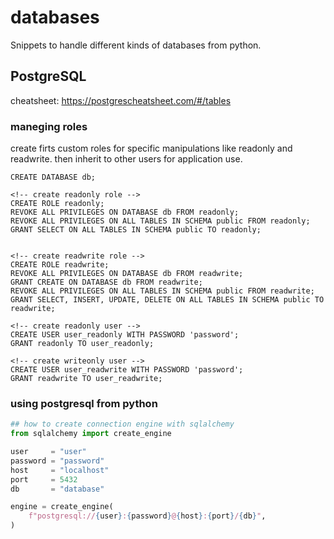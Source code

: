 # databases
Snippets to handle different kinds of databases from python.

## PostgreSQL
cheatsheet: https://postgrescheatsheet.com/#/tables
### maneging roles
create firts custom roles for specific manipulations like readonly and readwrite. then inherit to other users for application use.

```postgres
CREATE DATABASE db;

<!-- create readonly role -->
CREATE ROLE readonly;
REVOKE ALL PRIVILEGES ON DATABASE db FROM readonly;
REVOKE ALL PRIVILEGES ON ALL TABLES IN SCHEMA public FROM readonly;
GRANT SELECT ON ALL TABLES IN SCHEMA public TO readonly;


<!-- create readwrite role -->
CREATE ROLE readwrite;
REVOKE ALL PRIVILEGES ON DATABASE db FROM readwrite;
GRANT CREATE ON DATABASE db FROM readwrite;
REVOKE ALL PRIVILEGES ON ALL TABLES IN SCHEMA public FROM readwrite;
GRANT SELECT, INSERT, UPDATE, DELETE ON ALL TABLES IN SCHEMA public TO readwrite;

<!-- create readonly user -->
CREATE USER user_readonly WITH PASSWORD 'password';
GRANT readonly TO user_readonly;

<!-- create writeonly user -->
CREATE USER user_readwrite WITH PASSWORD 'password';
GRANT readwrite TO user_readwrite;
```

### using postgresql from python
```python
## how to create connection engine with sqlalchemy
from sqlalchemy import create_engine

user     = "user"
password = "password"
host     = "localhost"
port     = 5432
db       = "database"

engine = create_engine(
    f"postgresql://{user}:{password}@{host}:{port}/{db}",
)
```